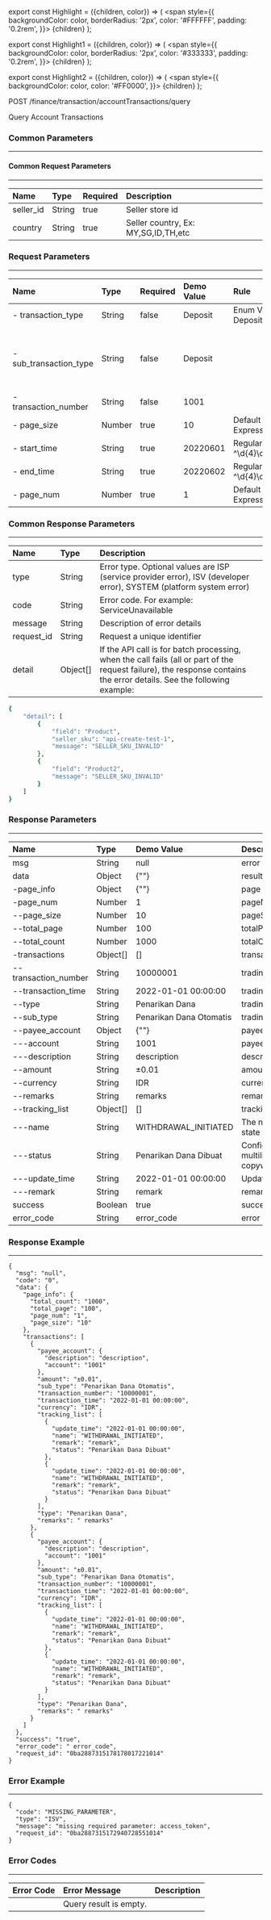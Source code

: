 export const Highlight = ({children, color}) => (
<span
style={{
      backgroundColor: color,
      borderRadius: '2px',
      color: '#FFFFFF',
      padding: '0.2rem',
    }}>
{children}
</span>
);

export const Highlight1 = ({children, color}) => (
<span
style={{
      backgroundColor: color,
      borderRadius: '2px',
      color: '#333333',
      padding: '0.2rem',
    }}>
{children}
</span>
);

export const Highlight2 = ({children, color}) => (
<span
style={{
      backgroundColor: color,
      color: '#FF0000',
    }}>
{children}
</span>
);

<Highlight color="#00A854">POST</Highlight> <Highlight1 color="#EEEEEE">/finance/transaction/accountTransactions/query</Highlight1>

Query Account Transactions

### Common Parameters

---

#### Common Request Parameters

---

| Name      | Type   | Required                      | Description                         |
| :-------- | :----- | :---------------------------- | :---------------------------------- |
| seller_id | String | <Highlight2>true</Highlight2> | Seller store id                     |
| country   | String | <Highlight2>true</Highlight2> | Seller country, Ex: MY,SG,ID,TH,etc |

### Request Parameters

---

| Name                   | Type   | Required                      | Demo Value | Rule                                                    | Description                                                                                                                                               |
| :--------------------- | :----- | :---------------------------- | :--------- | :------------------------------------------------------ | :-------------------------------------------------------------------------------------------------------------------------------------------------------- |
| - transaction_type     | String | false                         | Deposit    | Enum Values: Deposit,Withdrawal,Payment,null            | transaction type,Enumeration values for(Deposit,Withdrawal,Payment,null)                                                                                  |
| - sub_transaction_type | String | false                         | Deposit    |                                                         | sub transaction type,Enumeration values for(Settlement,Failed Payment,Returned Payment,Auto Withdrawal,Manual Withdrawal,Sponsored Solutions Top-up,null) |
| - transaction_number   | String | false                         | 1001       |                                                         | transaction number                                                                                                                                        |
| - page_size            | Number | <Highlight2>true</Highlight2> | 10         | Default Value: 10 Regular Expression: ^\+?[1-9][0-9]\*$ | page size                                                                                                                                                 |
| - start_time           | String | <Highlight2>true</Highlight2> | 20220601   | Regular Expression: ^\d{4}\d{1,2}\d{1,2}                | start time,format:yyyyMMdd                                                                                                                                |
| - end_time             | String | <Highlight2>true</Highlight2> | 20220602   | Regular Expression: ^\d{4}\d{1,2}\d{1,2}                | start time,format:yyyyMMdd                                                                                                                                |
| - page_num             | Number | <Highlight2>true</Highlight2> | 1          | Default Value: 1 Regular Expression: ^\+?[1-9][0-9]\*$  | page number                                                                                                                                               |

### Common Response Parameters

---

| Name       | Type     | Description                                                                                                                                                            |
| :--------- | :------- | :--------------------------------------------------------------------------------------------------------------------------------------------------------------------- |
| type       | String   | Error type. Optional values ​​are ISP (service provider error), ISV (developer error), SYSTEM (platform system error)                                                  |
| code       | String   | Error code. For example: ServiceUnavailable                                                                                                                            |
| message    | String   | Description of error details                                                                                                                                           |
| request_id | String   | Request a unique identifier                                                                                                                                            |
| detail     | Object[] | If the API call is for batch processing, when the call fails (all or part of the request failure), the response contains the error details. See the following example: |

```bash
{
    "detail": [
        {
            "field": "Product",
            "seller_sku": "api-create-test-1",
            "message": "SELLER_SKU_INVALID"
        },
        {
            "field": "Product2",
            "message": "SELLER_SKU_INVALID"
        }
    ]
}
```

### Response Parameters

---

| Name                 | Type     | Demo Value              | Description                               |
| :------------------- | :------- | :---------------------- | :---------------------------------------- |
| msg                  | String   | null                    | error message                             |
| data                 | Object   | {""}                    | result                                    |
| -page_info           | Object   | {""}                    | page Info                                 |
| -page_num            | Number   | 1                       | pageNum                                   |
| --page_size          | Number   | 10                      | pageSize                                  |
| --total_page         | Number   | 100                     | totalPage                                 |
| --total_count        | Number   | 1000                    | totalCount                                |
| -transactions        | Object[] | []                      | transactions                              |
| --transaction_number | String   | 10000001                | trading serial number                     |
| --transaction_time   | String   | 2022-01-01 00:00:00     | trading occurred time                     |
| --type               | String   | Penarikan Dana          | trading type                              |
| --sub_type           | String   | Penarikan Dana Otomatis | trading sub type                          |
| --payee_account      | Object   | {""}                    | payee Account                             |
| ---account           | String   | 1001                    | payee Account                             |
| ---description       | String   | description             | description                               |
| --amount             | String   | ±0.01                   | amount                                    |
| --currency           | String   | IDR                     | currency                                  |
| --remarks            | String   | remarks                 | remarks                                   |
| --tracking_list      | Object[] | []                      | tracking list                             |
| ---name              | String   | WITHDRAWAL_INITIATED    | The name of the state                     |
| ---status            | String   | Penarikan Dana Dibuat   | Configuration of multilingual copywriting |
| ---update_time       | String   | 2022-01-01 00:00:00     | Update time                               |
| ---remark            | String   | remark                  | remark                                    |
| success              | Boolean  | true                    | success:true,fail:false                   |
| error_code           | String   | error_code              | error code                                |

### Response Example

---

```
{
  "msg": "null",
  "code": "0",
  "data": {
    "page_info": {
      "total_count": "1000",
      "total_page": "100",
      "page_num": "1",
      "page_size": "10"
    },
    "transactions": [
      {
        "payee_account": {
          "description": "description",
          "account": "1001"
        },
        "amount": "±0.01",
        "sub_type": "Penarikan Dana Otomatis",
        "transaction_number": "10000001",
        "transaction_time": "2022-01-01 00:00:00",
        "currency": "IDR",
        "tracking_list": [
          {
            "update_time": "2022-01-01 00:00:00",
            "name": "WITHDRAWAL_INITIATED",
            "remark": "remark",
            "status": "Penarikan Dana Dibuat"
          },
          {
            "update_time": "2022-01-01 00:00:00",
            "name": "WITHDRAWAL_INITIATED",
            "remark": "remark",
            "status": "Penarikan Dana Dibuat"
          }
        ],
        "type": "Penarikan Dana",
        "remarks": " remarks"
      },
      {
        "payee_account": {
          "description": "description",
          "account": "1001"
        },
        "amount": "±0.01",
        "sub_type": "Penarikan Dana Otomatis",
        "transaction_number": "10000001",
        "transaction_time": "2022-01-01 00:00:00",
        "currency": "IDR",
        "tracking_list": [
          {
            "update_time": "2022-01-01 00:00:00",
            "name": "WITHDRAWAL_INITIATED",
            "remark": "remark",
            "status": "Penarikan Dana Dibuat"
          },
          {
            "update_time": "2022-01-01 00:00:00",
            "name": "WITHDRAWAL_INITIATED",
            "remark": "remark",
            "status": "Penarikan Dana Dibuat"
          }
        ],
        "type": "Penarikan Dana",
        "remarks": " remarks"
      }
    ]
  },
  "success": "true",
  "error_code": " error_code",
  "request_id": "0ba2887315178178017221014"
}
```

### Error Example

---

```
{
  "code": "MISSING_PARAMETER",
  "type": "ISV",
  "message": "missing required parameter: access_token",
  "request_id": "0ba2887315172940728551014"
}
```

### Error Codes

---

| Error Code | Error Message          | Description |
| :--------- | :--------------------- | :---------- |
|            | Query result is empty. |             |
